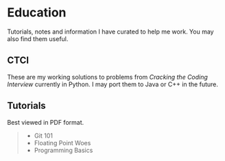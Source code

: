 # Education
Tutorials, notes and information I have curated to help me work. You may also find them useful.

## CTCI

These are my working solutions to problems from *Cracking the Coding Interview* currently in Python.
I may port them to Java or C++ in the future.

## Tutorials

Best viewed in PDF format.

>- Git 101
>- Floating Point Woes 
>- Programming Basics
